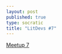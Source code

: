 ```yaml
---
layout: post
published: true
type: socratic
title: "LitDevs #7"
---
```


[Meetup 7](https://base58btc.notion.site/Meetup-7-Feb-14-2023-bd0389646712438abdc56e5f9108a9f8)